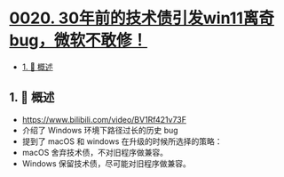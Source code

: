 # [0020. 30年前的技术债引发win11离奇bug，微软不敢修！](https://github.com/Tdahuyou/TNotes.notes/tree/main/notes/0020.%2030%E5%B9%B4%E5%89%8D%E7%9A%84%E6%8A%80%E6%9C%AF%E5%80%BA%E5%BC%95%E5%8F%91win11%E7%A6%BB%E5%A5%87bug%EF%BC%8C%E5%BE%AE%E8%BD%AF%E4%B8%8D%E6%95%A2%E4%BF%AE%EF%BC%81)

<!-- region:toc -->

- [1. 📝 概述](#1--概述)

<!-- endregion:toc -->

## 1. 📝 概述

<BilibiliOutsidePlayer id="BV1Rf421v73F" />

- https://www.bilibili.com/video/BV1Rf421v73F
- 介绍了 Windows 环境下路径过长的历史 bug
- 提到了 macOS 和 windows 在升级的时候所选择的策略：
- macOS 舍弃技术债，不对旧程序做兼容。
- Windows 保留技术债，尽可能对旧程序做兼容。
